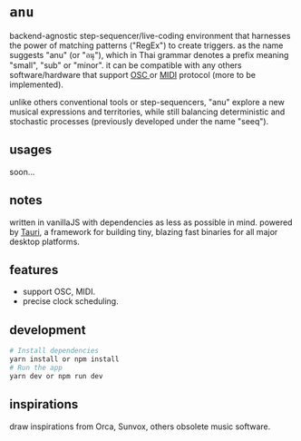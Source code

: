 # `anu`

backend-agnostic step-sequencer/live-coding environment that harnesses the power of matching patterns ("RegEx") to create triggers. as the name suggests "anu" (or "อนุ"), which in Thai grammar denotes a prefix meaning "small", "sub" or "minor". it can be compatible with any others software/hardware that support [ OSC ](https://en.wikipedia.org/wiki/Open_Sound_Control) or [MIDI](https://en.wikipedia.org/wiki/MIDI) protocol (more to be implemented).
 
unlike others conventional tools or step-sequencers, "anu" explore a new musical expressions and territories, while still balancing deterministic and stochastic processes (previously developed under the name "seeq").

## usages
soon...

## notes
written in vanillaJS with dependencies as less as possible in mind. powered by [Tauri](https://tauri.app/), a framework for building tiny, blazing fast binaries for all major desktop platforms.

## features
- support OSC, MIDI.
- precise clock scheduling.

## development

```bash
# Install dependencies
yarn install or npm install
# Run the app
yarn dev or npm run dev
```

## inspirations
draw inspirations from Orca, Sunvox, others obsolete music software.
